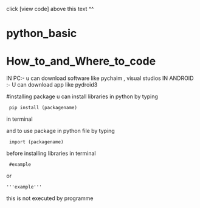 click [view code] above this text ^^
# python_basic
# How_to_and_Where_to_code
IN PC:-
u can download software like pychaim , visual studios 
IN ANDROID :- 
U can download app like pydroid3

#installing package 
u can install libraries in python by typing 
```pycon
 pip install (packagename) 
```
in terminal 

and to use package in python file by typing 
```pycon
 import (packagename)
 ```
before installing libraries in terminal 

```pycon
 #example 
``` 
or 
```pycon
'''example''' 
```  
this is not executed by programme 
